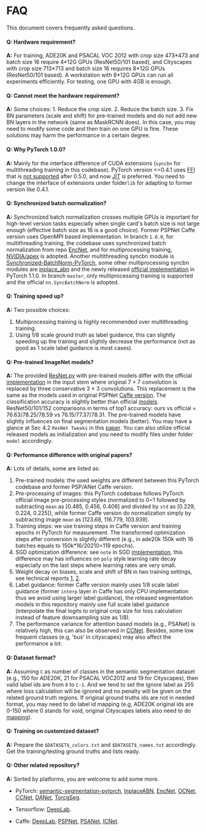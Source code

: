 # FAQ

This document covers frequently asked questions.

#### Q: Hardware requirement?

**A:** For training, ADE20K and PSACAL VOC 2012 with crop size 473\*473 and batch size 16 require 4*12G GPUs (ResNet50/101 based), and Cityscapes with crop size 713\*713 and batch size 16 requires 8\*12G GPUs   (ResNet50/101 based). A workstation with 8\*12G GPUs can run all experiments efficiently. For testing, one GPU with 4GB is enough.

#### Q: Cannot meet the hardware requirement?

**A:** Some choices: 1. Reduce the crop size. 2. Reduce the batch size. 3. Fix BN parameters (scale and shift) for pre-trained models and do not add new BN layers in the network (same as MaskRCNN does). In this case, you may need to modify some code and then train on one GPU is fine. These solutions may harm the performance in a certain degree.

#### Q: Why PyTorch 1.0.0?

**A:** Mainly for the interface difference of CUDA extensions (`syncbn` for multithreading training in this codebase). PyTorch version <=0.4.1 uses [FFI](https://github.com/pytorch/extension-ffi) that is [not supported](https://github.com/pytorch/extension-ffi/issues/19) after 0.5.0, and now [JIT](https://github.com/pytorch/extension-cpp) is preferred. You need to change the interface of extensions under folder`lib` for adapting to former version like 0.4.1.

#### Q: Synchronized batch normalization?

**A:** Synchronized batch normalization crosses multiple GPUs is important for high-level version tasks especially when single card's batch size is not large enough (effective batch size as 16 is a good choice). Former PSPNet Caffe version uses OpenMPI based implementation. In branch `1.0.0`, for multithreading training, the codebase uses synchronized batch normalization from repo [EncNet](https://github.com/zhanghang1989/PyTorch-Encoding), and for multiprocessing training, [NVIDIA/apex](https://github.com/NVIDIA/apex) is adopted. Another multithreading syncbn module is [Synchronized-BatchNorm-PyTorch](https://github.com/vacancy/Synchronized-BatchNorm-PyTorch),  some other multiprocessing syncbn modules are [inplace_abn](https://github.com/mapillary/inplace_abn) and the newly released [official implementation](https://pytorch.org/docs/master/nn.html#torch.nn.SyncBatchNorm) in PyTorch 1.1.0. In branch `master`, only multiprocessing training is supported and the official `nn.SyncBatchNorm` is adopted.

#### Q: Training speed up?

**A:** Two possible choices:

1. Multiprocessing training is highly recommended over multithreading training.
2. Using 1/8 scale ground truth as label guidance, this can slightly speeding up the training and slightly decrease the performance (not as good as 1 scale label guidance is most cases).

#### Q: Pre-trained ImageNet models?

**A:** The provided [ResNet.py](model/resnet.py) with pre-trained models differ with the official [implementation](https://github.com/hszhao/semseg-dev/blob/master/model/resnet.py) in the input stem where original 7 × 7 convolution is replaced by three conservative 3 × 3 convolutions. This replacement is the same as the models used in original PSPNet [Caffe version](https://github.com/hszhao/PSPNet). The classification accuracy is slightly better than official [models](https://pytorch.org/docs/stable/torchvision/models.html). ResNet50/101/152 comparisons in terms of top1 accuracy: ours vs official = 76.63/78.25/78.59 vs 76.15/77.37/78.31. The pre-trained models have slightly influences on final segmentation models (better). You may have a glance at Sec 4.2 `ResNet Tweaks` in this [paper](https://arxiv.org/pdf/1812.01187.pdf). You can also utilize official released models as initialization and you need to modify files under folder `model` accordingly.

#### Q: Performance difference with original papers?

**A:** Lots of details, some are listed as:

1. Pre-trained models: the used weights are different between this PyTorch codebase and former PSP/ANet Caffe version.
2. Pre-processing of images: this PyTorch codebase follows PyTorch official image pre-processing styles (normalized to 0~1 followed by subtracting `mean` as [0.485, 0.456, 0.406] and divided by `std` as  [0.229, 0.224, 0.225]), while former Caffe version do normalization simply by subtracting image `mean` as [123.68, 116.779, 103.939].
3. Training steps: we use training steps in Caffe version and training epochs in PyTorch for measurement. The transformed optimization steps after conversion is slightly different (e.g., in ade20k 150k with 16 batches equals to 150k*16/20210=119 epochs).
4. SGD optimization difference: see `note` in SGD [implementation](https://pytorch.org/docs/stable/_modules/torch/optim/sgd.html), this difference may has influences on `poly` style learning rate decay especially on the last steps where learning rates are very small.
5. Weight decay on biases, scale and shift of BN in two training settings, see technical reports [1](https://arxiv.org/pdf/1812.01187.pdf), [2](https://arxiv.org/pdf/1807.11205.pdf).
6. Label guidance: former Caffe version mainly uses 1/8 scale label guidance (former `interp` layer in Caffe has only CPU implementation thus we avoid using larger label guidance), the released segmentation models in this repository mainly use full scale label guidance (interpolate the final logits to original crop size for loss calculation instead of feature downsampling size as 1/8).
7. The performance variance for attention based models (e.g., PSANet) is relatively high, this can also be observed in [CCNet](https://github.com/speedinghzl/CCNet). Besides, some low frequent classes (e.g, 'bus' in cityscapes) may also affect the performance a lot.

#### Q: Dataset format?

**A:** Assuming `C` as number of classes in the semantic segmentation dataset (e.g., 150 for ADE20K, 21 for PSACAL VOC2012 and 19 for Cityscapes), then valid label ids are from `0` to `C-1`. And we tend to set the ignore label as 255 where loss calculation will be ignored and no penalty will be given on the related ground truth regions. If original ground truths ids are not in needed format, you may need to do label id mapping (e.g, ADE20K original ids are 0-150 where 0 stands for void, original Cityscapes labels also need to do [mapping](https://github.com/mcordts/cityscapesScripts/blob/master/cityscapesscripts/preparation/createTrainIdLabelImgs.py)).

#### Q: Training on customized dataset?

**A:** Prepare the `$DATASET$_colors.txt` and `$DATASET$_names.txt` accordingly. Get the training/testing ground truths and lists ready.

#### Q: Other related repository?

**A:** Sorted by platforms, you are welcome to add some more.

- PyTorch: [semantic-segmentation-pytorch](https://github.com/CSAILVision/semantic-segmentation-pytorch), [InplaceABN](https://github.com/mapillary/inplace_abn), [EncNet](https://github.com/zhanghang1989/PyTorch-Encoding), [OCNet](https://github.com/PkuRainBow/OCNet.pytorch), [CCNet](https://github.com/speedinghzl/CCNet), [DANet](https://github.com/junfu1115/DANet), [TorcgSeg](https://github.com/ycszen/TorchSeg).

- Tensorflow: [DeepLab](https://github.com/tensorflow/models/tree/master/research/deeplab).

- Caffe: [DeepLab](https://bitbucket.org/deeplab/deeplab-public), [PSPNet](https://github.com/hszhao/PSPNet), [PSANet](https://github.com/hszhao/PSPNet), [ICNet](https://github.com/hszhao/PSPNet).